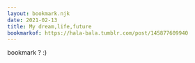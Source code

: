 ```yaml
---
layout: bookmark.njk
date: 2021-02-13
title: My dream,life,future
bookmarkof: https://hala-bala.tumblr.com/post/145877609940
---
```

bookmark ? :)
